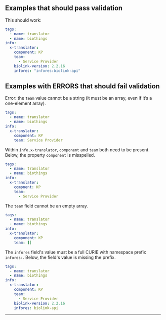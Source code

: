 ## Examples that should pass validation

This should work:

```yaml
tags:
  - name: translator
  - name: biothings
info:
  x-translator:
    component: KP
    team:
      - Service Provider
    biolink-version: 2.2.16
    infores: "infores:biolink-api"
```

## Examples with ERRORS that should fail validation

Error: the `team` value cannot be a string (it must be an array, even if it’s a one-element array).

```yaml
tags:
  - name: translator
  - name: biothings
info:
  x-translator:
    component: KP
    team: Service Provider
```

Within `info.x-translator`, `component` and `team` both need to be present. Below, the property `component` is misspelled.

```yaml
tags:
  - name: translator
  - name: biothings
info:
  x-translator:
    compnent: KP
    team:
      - Service Provider
```

The `team` field cannot be an empty array.

```yaml
tags:
  - name: translator
  - name: biothings
info:
  x-translator:
    component: KP
    team: []
```

The `infores` field's value must be a full CURIE with namespace prefix `infores:`. Below, the field's value is missing the prefix.

```yaml
tags:
  - name: translator
  - name: biothings
info:
  x-translator:
    component: KP
    team:
      - Service Provider
    biolink-version: 2.2.16
    infores: biolink-api
```
---